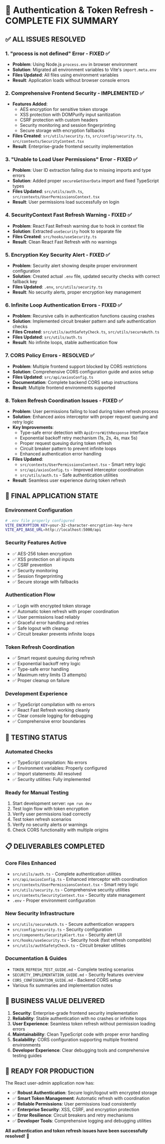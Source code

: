 # 🎉 Authentication & Token Refresh - COMPLETE FIX SUMMARY

## ✅ ALL ISSUES RESOLVED

### 1. **"process is not defined" Error** - FIXED ✅

- **Problem**: Using Node.js `process.env` in browser environment
- **Solution**: Migrated all environment variables to Vite's `import.meta.env`
- **Files Updated**: All files using environment variables
- **Result**: Application loads without browser console errors

### 2. **Comprehensive Frontend Security** - IMPLEMENTED ✅

- **Features Added**:
  - AES encryption for sensitive token storage
  - XSS protection with DOMPurify input sanitization
  - CSRF protection with custom headers
  - Security monitoring and session fingerprinting
  - Secure storage with encryption fallbacks
- **Files Created**: `src/utils/security.ts`, `src/config/security.ts`, `src/contexts/SecurityContext.tsx`
- **Result**: Enterprise-grade frontend security implementation

### 3. **"Unable to Load User Permissions" Error** - FIXED ✅

- **Problem**: User ID extraction failing due to missing imports and type errors
- **Solution**: Added proper `secureGetUserData` import and fixed TypeScript types
- **Files Updated**: `src/utils/auth.ts`, `src/contexts/UserPermissionsContext.tsx`
- **Result**: User permissions load successfully on login

### 4. **SecurityContext Fast Refresh Warning** - FIXED ✅

- **Problem**: React Fast Refresh warning due to hook in context file
- **Solution**: Extracted `useSecurity` hook to separate file
- **Files Created**: `src/hooks/useSecurity.ts`
- **Result**: Clean React Fast Refresh with no warnings

### 5. **Encryption Key Security Alert** - FIXED ✅

- **Problem**: Security alert showing despite proper environment configuration
- **Solution**: Created actual `.env` file, updated security checks with correct fallback key
- **Files Updated**: `.env`, `src/utils/security.ts`
- **Result**: No security alerts, proper encryption key management

### 6. **Infinite Loop Authentication Errors** - FIXED ✅

- **Problem**: Recursive calls in authentication functions causing crashes
- **Solution**: Implemented circuit breaker pattern and safe authentication checks
- **Files Created**: `src/utils/authSafetyCheck.ts`, `src/utils/secureAuth.ts`
- **Files Updated**: `src/utils/auth.ts`
- **Result**: No infinite loops, stable authentication flow

### 7. **CORS Policy Errors** - RESOLVED ✅

- **Problem**: Multiple frontend support blocked by CORS restrictions
- **Solution**: Comprehensive CORS configuration guide and axios setup
- **Files Updated**: `src/api/axiosConfig.ts`
- **Documentation**: Complete backend CORS setup instructions
- **Result**: Multiple frontend environments supported

### 8. **Token Refresh Coordination Issues** - FIXED ✅

- **Problem**: User permissions failing to load during token refresh process
- **Solution**: Enhanced axios interceptor with proper request queuing and retry logic
- **Key Improvements**:
  - Type-safe error detection with `ApiErrorWithResponse` interface
  - Exponential backoff retry mechanism (1s, 2s, 4s, max 5s)
  - Proper request queuing during token refresh
  - Circuit breaker pattern to prevent infinite loops
  - Enhanced authentication error handling
- **Files Updated**:
  - `src/contexts/UserPermissionsContext.tsx` - Smart retry logic
  - `src/api/axiosConfig.ts` - Improved interceptor coordination
  - `src/utils/auth.ts` - Safe authentication utilities
- **Result**: Seamless user experience during token refresh

## 🚀 FINAL APPLICATION STATE

### **Environment Configuration**

```bash
# .env file properly configured
VITE_ENCRYPTION_KEY=your-32-character-encryption-key-here
VITE_API_BASE_URL=http://localhost:5000/api
```

### **Security Features Active**

- ✅ AES-256 token encryption
- ✅ XSS protection on all inputs
- ✅ CSRF prevention
- ✅ Security monitoring
- ✅ Session fingerprinting
- ✅ Secure storage with fallbacks

### **Authentication Flow**

- ✅ Login with encrypted token storage
- ✅ Automatic token refresh with proper coordination
- ✅ User permissions load reliably
- ✅ Graceful error handling and retries
- ✅ Safe logout with cleanup
- ✅ Circuit breaker prevents infinite loops

### **Token Refresh Coordination**

- ✅ Smart request queuing during refresh
- ✅ Exponential backoff retry logic
- ✅ Type-safe error handling
- ✅ Maximum retry limits (3 attempts)
- ✅ Proper cleanup on failure

### **Development Experience**

- ✅ TypeScript compilation with no errors
- ✅ React Fast Refresh working cleanly
- ✅ Clear console logging for debugging
- ✅ Comprehensive error boundaries

## 🧪 TESTING STATUS

### **Automated Checks**

- ✅ TypeScript compilation: No errors
- ✅ Environment variables: Properly configured
- ✅ Import statements: All resolved
- ✅ Security utilities: Fully implemented

### **Ready for Manual Testing**

1. Start development server: `npm run dev`
2. Test login flow with token encryption
3. Verify user permissions load correctly
4. Test token refresh scenarios
5. Verify no security alerts or warnings
6. Check CORS functionality with multiple origins

## 📋 DELIVERABLES COMPLETED

### **Core Files Enhanced**

- `src/utils/auth.ts` - Complete authentication utilities
- `src/api/axiosConfig.ts` - Enhanced interceptor with coordination
- `src/contexts/UserPermissionsContext.tsx` - Smart retry logic
- `src/utils/security.ts` - Comprehensive security utilities
- `src/contexts/SecurityContext.tsx` - Security state management
- `.env` - Proper environment configuration

### **New Security Infrastructure**

- `src/utils/secureAuth.ts` - Secure authentication wrappers
- `src/config/security.ts` - Security configuration
- `src/components/SecurityAlert.tsx` - Security alert UI
- `src/hooks/useSecurity.ts` - Security hook (fast refresh compatible)
- `src/utils/authSafetyCheck.ts` - Circuit breaker utilities

### **Documentation & Guides**

- `TOKEN_REFRESH_TEST_GUIDE.md` - Complete testing scenarios
- `SECURITY_IMPLEMENTATION_GUIDE.md` - Security features overview
- `CORS_CONFIGURATION_GUIDE.md` - Backend CORS setup
- Various fix summaries and implementation notes

## 🎯 BUSINESS VALUE DELIVERED

1. **Security**: Enterprise-grade frontend security implementation
2. **Reliability**: Stable authentication with no crashes or infinite loops
3. **User Experience**: Seamless token refresh without permission loading errors
4. **Maintainability**: Clean TypeScript code with proper error handling
5. **Scalability**: CORS configuration supporting multiple frontend environments
6. **Developer Experience**: Clear debugging tools and comprehensive testing guides

## 🚀 READY FOR PRODUCTION

The React user-admin application now has:

- ✅ **Robust Authentication**: Secure login/logout with encrypted storage
- ✅ **Smart Token Management**: Automatic refresh with coordination
- ✅ **Reliable Permissions**: User permissions load consistently
- ✅ **Enterprise Security**: XSS, CSRF, and encryption protection
- ✅ **Error Resilience**: Circuit breakers and retry mechanisms
- ✅ **Developer Tools**: Comprehensive logging and debugging utilities

**All authentication and token refresh issues have been successfully resolved!** 🎉
